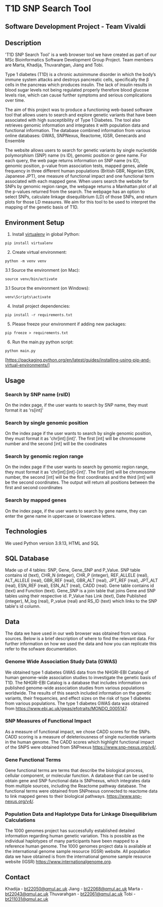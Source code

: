 # T1D SNP Search Tool
##  Software Development Project - Team Vivaldi

## Description
'T1D SNP Search Tool' is a web browser tool we have created as part of our MSc Bioinformatics Software Development Group Project. 
Team members are Marta, Khadija, Thuvarahgan, Jiang and Tobi.

Type 1 diabetes (T1D) is a chronic autoimmune disorder in which the body’s immune system attacks and destroys pancreatic cells, specifically the β cells in the pancreas which produces insulin. The lack of insulin results in blood sugar levels not being regulated properly therefore blood glucose levels rise, which can cause further symptoms and serious complications over time. 

The aim of this project was to produce a functioning web-based software tool that allows users to search and explore genetic variants that have been associated with high susceptibility of Type 1 Diabetes. The tool also retrieves genomic information and integrates it with population data and functional information. The database combined information from various online databases: GWAS, SNPNexus, Reactome, IGSR, Genecards and Ensemble

The website allows users to search for genetic variants by single nucleotide polymorphism (SNP) name (rs ID), genomic position or gene name. For each query, the web page returns information on SNP name (rs ID), genomic position, p-value from association tests, mapped genes, allele frequency in three different human populations (British GBR, Nigerian ESN, Japanese JPT), one measure of functional impact and one functional term associated with each mapped gene. When users search the website for SNPs by genomic region range, the webpage returns a Manhattan plot of all the p-values returned from the search. The webpage has an option to select SNPs, calculate linkage disequilibrium (LD) of those SNPs, and return plots for those LD measures. We aim for this tool to be used to interpret the mapping of the genetic basis of T1D. 

## Environment Setup

1. Install [virtualenv](https://pypi.org/project/virtualenv/) in global Python:

```shell
pip install virtualenv
```

2. Create virtual environment:

```shell
python -m venv venv
```

3.1 Source the environment (on Mac):
```shell
source venv/bin/activate
```

3.1 Source the environment (on Windows):
```shell
venv\Scripts\activate
```

4. Install project dependencies:

```shell
pip install -r requirements.txt
```

5. Please freeze your environment if adding new packages:

```shell
pip freeze > requirements.txt
``` 

6. Run the main.py python script:
```shell
python main.py
```

[https://packaging.python.org/en/latest/guides/installing-using-pip-and-virtual-environments/]

## Usage

### Search by SNP name (rsID)
On the index page, if the user wants to search by SNP name, they must format it as 'rs[int]'

### Search by single genomic position
On the index page if the user wants to search by single genomic position, they must format it as 'chr[int]:[int]'. The first [int] will be chromosome number and the second [int] will be the coodinates

### Search by genomic region range
On the index page if the user wants to search by genomic region range, they must format it as 'chr[int]:[int]-[int]'. The first [int] will be chromosome number, the second [int] will be the first coordinates and the third [int] will be the second coordinates. The output will return all positions between the first and second coordinates

### Search by mapped genes
On the index page, if the user wants to search by gene name, they can enter the gene name in uppercase or lowercase letters.

## Technologies
We used Python version 3.9.13, HTML and SQL

## SQL Database
Made up of 4 tables: SNP, Gene, Gene_SNP and P_Value. SNP table contains id (text), CHR_N (integer), CHR_P (integer), REF_ALLELE (real), ALT_ALLELE (real), GBR_REF (real), GBR_ALT (real), JPT_REF (real), JPT_ALT (real), ESN_REF (real), ESN_ALT (real), CADD (real). Gene table contains id (text) and Function (text). Gene_SNP is a join table that joins Gene and SNP tables using their respective id. P_Value has Link (text), Date Published (integer), M_log (real), P_value (real) and RS_ID (text) which links to the SNP table's id column.

## Data
The data we have used in our web browser was obtained from various sources. Below is a brief description of where to find the relevant data. For further information on how we used the data and how you can replicate this refer to the sofware documentation.

### Genome Wide Association Study Data (GWAS)
We obtained type 1 diabetes GWAS data from the NHGRI-EBI Catalog of human genome-wide association studies to investigate the genetic basis of T1D. The NHGRI-EBI Catalog is a database that includes information on published genome-wide association studies from various populations worldwide. The results of this search included information on the genetic variants, their frequencies, and effect sizes on the risk of type 1 diabetes from various populations. The type 1 diabetes GWAS data was obtained from https://www.ebi.ac.uk/gwas/efotraits/MONDO_0005147.

### SNP Measures of Functional Impact
As a measure of functional impact, we chose CADD scores for the SNPs. CADD scoring is a measure of deleteriousness of single nucleotide variants in the human genome. The CADD scores which highlight functional impact of the SNPS were obtained from SNPnexus https://www.snp-nexus.org/v4/.

### Gene Functional Terms
Gene functional terms are terms that describe the biological process, cellular component, or molecular function. A database that can be used to obtain gene and SNP functional data is SNPnexus, which integrates data from multiple sources, including the Reactome pathway database. The functional terms were obtained from SNPnexus connected to reactome data to link mapped genes to their biological pathways. https://www.snp-nexus.org/v4/.

### Population Data and Haplotype Data for Linkage Disequilibrium Calculations
The 1000 genomes project has successfully established detailed information regarding human genetic variation. This is possible as the individual haplotypes of many participants have been mapped to a reference human genome. The 1000 genomes project data is available at the international genome sample resource (IGSR) website. All population data we have obtained is from the international genome sample resource website (IGSR) https://www.internationalgenome.org.


## Contact
Khadija - bt22050@qmul.ac.uk
Jiang - bt22068@qmul.ac.uk 
Marta - bt22043@qmul.ac.uk 
Thuvarahgan - bt22061@qmul.ac.uk 
Tobi - bt211031@qmul.ac.uk 



